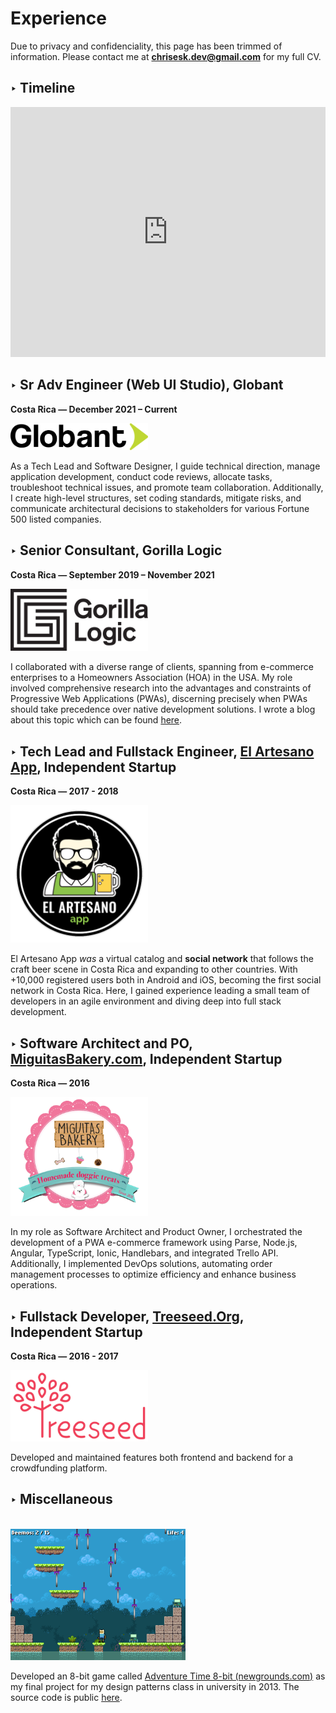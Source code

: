 # Experience

Due to privacy and confidenciality, this page has been trimmed of information. Please contact me at **chrisesk.dev@gmail.com** for my full CV.

## ‣ Timeline
<!-- https://time.graphics/editor/899573?position=2023%2012%208,96.9,99.67,YEAR_2;1.66125 -->
<iframe width="100%" height="400" src="https://time.graphics/embed?v=1&id=899573" frameborder="0" allowfullscreen></iframe>

## ‣ Sr Adv Engineer (Web UI Studio), Globant

**Costa Rica ― December 2021 – Current**

<a href="http://www.globant.com/" target="_blank">
  <img width="220" src="/logo_globant.png" alt="">
</a>

As a Tech Lead and Software Designer, I guide technical direction, manage application development, conduct code reviews, allocate tasks, troubleshoot technical issues, and promote team collaboration. Additionally, I create high-level structures, set coding standards, mitigate risks, and communicate architectural decisions to stakeholders for various Fortune 500 listed companies.

## ‣ Senior Consultant, Gorilla Logic

**Costa Rica ― September 2019 – November 2021**

<a href="http://www.gorillalogic.com/" target="_blank">
  <img width="220" src="/logo_gl.png" alt="">
</a>

I collaborated with a diverse range of clients, spanning from e-commerce enterprises to a Homeowners Association (HOA) in the USA. My role involved comprehensive research into the advantages and constraints of Progressive Web Applications (PWAs), discerning precisely when PWAs should take precedence over native development solutions. I wrote a blog about this topic which can be found
[here](https://gorillalogic.com/blog/why-and-when-you-should-consider-using-pwas/).

## ‣ Tech Lead and Fullstack Engineer, [El Artesano App](http://www.elartesanoapp.com/), Independent Startup

**Costa Rica ― 2017 - 2018**

<a href="http://www.elartesanoapp.com/" target="_blank">
  <img width="220" src="/logo_artesano.png" alt="">
</a>

El Artesano App _was_ a virtual catalog and **social network** that follows the craft beer scene in Costa Rica and
expanding to other countries.
With +10,000 registered users both in Android and iOS, becoming the first social network in Costa Rica.
Here, I gained experience leading a small team of developers in an agile environment and diving deep into full stack development.

## ‣ Software Architect and PO, [MiguitasBakery.com](https://miguitasbakery.com/), Independent Startup

**Costa Rica ― 2016**

<a href="https://www.miguitasbakery.com/" target="_blank">
  <img width="220" src="/logo_miguitas.png" alt="">
</a>

In my role as Software Architect and Product Owner, I orchestrated the development of a PWA e-commerce framework using Parse, Node.js, Angular, TypeScript, Ionic, Handlebars, and integrated Trello API. Additionally, I implemented DevOps solutions, automating order management processes to optimize efficiency and enhance business operations.


## ‣ Fullstack Developer, [Treeseed.Org](https://www.treeseed.org/), Independent Startup

**Costa Rica ― 2016 - 2017**

<a href="http://www.treeseed.org/" target="_blank">
  <img width="220" src="/logo_treeseed.png" alt="">
</a>

Developed and maintained features both frontend and backend for a crowdfunding platform.

## ‣ Miscellaneous
<br>

<a href="https://www.newgrounds.com/portal/view/617935" target="_blank">
  <img width="280" src="/adventure_time_8bit.png" alt="">
</a>

Developed an 8-bit game called [Adventure Time 8-bit (newgrounds.com)](https://www.newgrounds.com/portal/view/617935) as my final
project for my design patterns class in university in 2013. The source
code is public [here](https://github.com/chrisEsk/dcce).